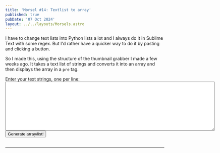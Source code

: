 ```yaml
---
title: 'Morsel #14: Textlist to array'
published: true
pubDate: '07 Oct 2024'
layout: ../../layouts/Morsels.astro
---
```


I have to change text lists into Python lists a lot and I always do it in Sublime Text with some regex. But I'd rather have a quicker way to do it by pasting and clicking a button.

So I made this, using the structure of the thumbnail grabber I made a few weeks ago. It takes a text list of strings and converts it into an array and then displays the array in a <code>pre</code> tag.

<form id="string-form">
    <label for="strings">Enter your text strings, one per line:</label>
    <div>
        <textarea type="text" id="strings" name="strings" cols="80" rows="10" required></textarea>
    </div>
    <button type="submit">Generate array/list!</button>
</form>

<div id="array-container">
    <pre></pre>
</div>

---

<script>
        const form = document.querySelector('#string-form');
        const arrayContainer = document.querySelector('#array-container pre');
        form.addEventListener('submit', (e) => {
            e.preventDefault();
            const stringVals = document.querySelector('#strings').value;
            generateArrayText(stringVals);
        });

        function generateArrayText(stringVals) {
            const arrayText = JSON.stringify(stringVals.split('\n'));
            const displayText = document.createElement('displayed-text');
            arrayContainer.style.background = "#111";
            arrayContainer.innerHTML = arrayText;
            arrayContainer.appendChild(displayText);
        }
    </script>

<style>
    #array-container {
        margin: 1rem 0;
    }
</style>